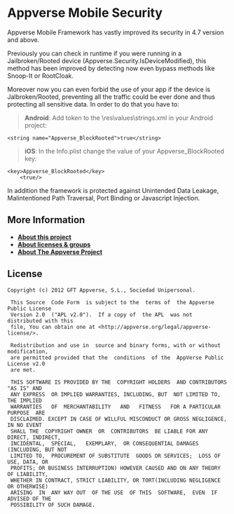 # Appverse Mobile Security

Appverse Mobile Framework has vastly improved its security in 4.7 version and above.

Previously you can check in runtime if you were running in a Jailbroken/Rooted device (Appverse.Security.IsDeviceModified), this method has been improved by detecting now even bypass methods like Snoop-It or RootCloak.

Moreover now you can even forbid the use of your app if the device is Jalbroken/Rooted, preventing all the traffic could be ever done and  thus protecting all sensitive data. In order to do that you have to:

> **Android**: Add token to the \res\values\strings.xml in your Android project: 
```
<string name="Appverse_BlockRooted">true</string>
```


> **iOS**: In the Info.plist change the value of your Appverse_BlockRooted key:
```
<key>Appverse_BlockRooted</key>
	<true/> 
```

In addition the framework is protected against Unintended Data Leakage, Malintentioned Path Traversal, Port Binding or Javascript Injection. 

## More Information

* **[About this project](README.md)**
* **[About licenses & groups](http://appverse.github.com)**
* **[About The Appverse Project](http://appverse.org)**

## License

    Copyright (c) 2012 GFT Appverse, S.L., Sociedad Unipersonal.

     This Source  Code Form  is subject to the  terms of  the Appverse Public License 
     Version 2.0  ("APL v2.0").  If a copy of  the APL  was not  distributed with this 
     file, You can obtain one at <http://appverse.org/legal/appverse-license/>.

     Redistribution and use in  source and binary forms, with or without modification, 
     are permitted provided that the  conditions  of the  AppVerse Public License v2.0 
     are met.

     THIS SOFTWARE IS PROVIDED BY THE  COPYRIGHT HOLDERS  AND CONTRIBUTORS "AS IS" AND
     ANY EXPRESS  OR IMPLIED WARRANTIES, INCLUDING, BUT  NOT LIMITED TO,   THE IMPLIED
     WARRANTIES   OF  MERCHANTABILITY   AND   FITNESS   FOR A PARTICULAR  PURPOSE  ARE
     DISCLAIMED. EXCEPT IN CASE OF WILLFUL MISCONDUCT OR GROSS NEGLIGENCE, IN NO EVENT
     SHALL THE  COPYRIGHT OWNER  OR  CONTRIBUTORS  BE LIABLE FOR ANY DIRECT, INDIRECT,
     INCIDENTAL,  SPECIAL,   EXEMPLARY,  OR CONSEQUENTIAL DAMAGES  (INCLUDING, BUT NOT
     LIMITED TO,  PROCUREMENT OF SUBSTITUTE  GOODS OR SERVICES;  LOSS OF USE, DATA, OR
     PROFITS; OR BUSINESS INTERRUPTION) HOWEVER CAUSED AND ON ANY THEORY OF LIABILITY,
     WHETHER IN CONTRACT, STRICT LIABILITY, OR TORT(INCLUDING NEGLIGENCE OR OTHERWISE) 
     ARISING  IN  ANY WAY OUT  OF THE USE  OF THIS  SOFTWARE,  EVEN  IF ADVISED OF THE 
     POSSIBILITY OF SUCH DAMAGE.
